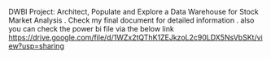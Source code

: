 DWBI Project: Architect, Populate and Explore a Data Warehouse for Stock Market Analysis .
Check my final document for detailed information .
also you can check the power bi file via the below link
https://drive.google.com/file/d/1WZx2tQThK1ZEJkzoL2c90LDX5NsVbSKt/view?usp=sharing
